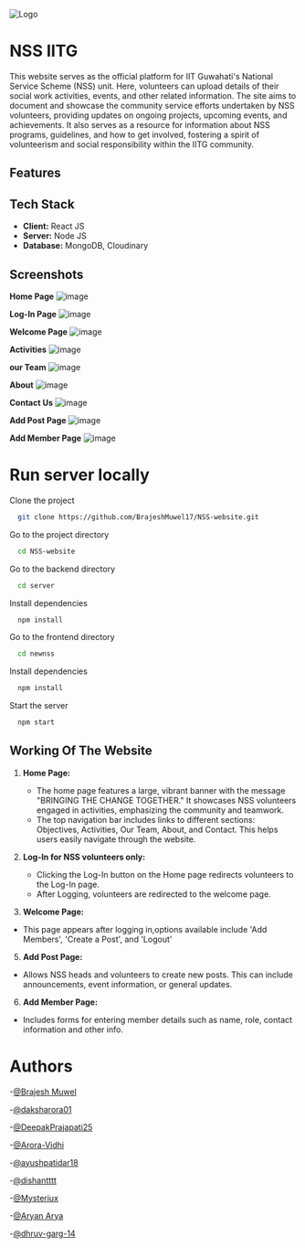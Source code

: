 ![Logo](https://i.postimg.cc/QC37s1B8/nss-logo.png)
# NSS IITG 

This website serves as the official platform for IIT Guwahati's National Service Scheme (NSS) unit. Here, volunteers can upload details of their social work activities, events, and other related information. The site aims to document and showcase the community service efforts undertaken by NSS volunteers, providing updates on ongoing projects, upcoming events, and achievements. It also serves as a resource for information about NSS programs, guidelines, and how to get involved, fostering a spirit of volunteerism and social responsibility within the IITG community.

## Features

<!-- - Login for NSS volunteers
- Add activities option for NSS voluteers
- Facility to comment
- Discussion forum
- Individual plus group chat functionality
- Project collaboration
- Mobile responsiveness
- Search using TechStacks
- Ratings for projects
- Anti-spam engine -->

## Tech Stack

- **Client:** React JS 
- **Server:** Node JS
- **Database:** MongoDB, Cloudinary

## Screenshots

**Home Page**
![image](https://i.postimg.cc/DyXVGNWr/Screenshot-2024-06-29-144847.png)

**Log-In Page**
![image](https://i.postimg.cc/4nRc3H6y/Login-Page.png)

**Welcome Page**
![image](https://i.postimg.cc/tJPj9vWN/welcomepage-nss.jpg)

**Activities**
![image](https://i.postimg.cc/cLz8zr1y/Screenshot-2024-06-29-142708.png)

**our Team**
![image](https://i.postimg.cc/d0MVddt1/Screenshot-2024-06-29-143958.png)

**About**
![image](https://i.postimg.cc/cHFWD8Zf/Screenshot-2024-06-29-144247.png)

**Contact Us**
![image](https://i.postimg.cc/Gmv1WfdL/Screenshot-2024-06-29-144513.png)

**Add Post Page**
![image](https://i.postimg.cc/zG1S2PPs/add-Post-Page.png)

**Add Member Page**
![image](https://i.postimg.cc/nLzfXhqz/addmember-nss.jpg)


# Run server locally

Clone the project

```bash
  git clone https://github.com/BrajeshMuwel17/NSS-website.git
```

Go to the project directory

```bash
  cd NSS-website
```

Go to the backend directory

```bash
  cd server
```

Install dependencies

```bash
  npm install
```


Go to the frontend directory

```bash
  cd newnss
```

Install dependencies

```bash
  npm install
```

Start the server

```bash
  npm start
```
<!-- 
## Environmental Variables
MongoDB Database URL 
```bash
MONGO_URL
```

OAUTH_CLIENT_ID
```bash
OAUTH_CLIENT_ID
```

OAUTH_CLIENT_SECRET
```bash
OAUTH_CLIENT_SECRET
```

OAUTH_REDIRECT_URI
```bash
OAUTH_CLIENT_URI
```

OAUTH_SCOPES
```bash
OAUTH_SCOPES
```

OAUTH_AUTHORITY
```bash
OAUTH_AUTHORITY
```

Port
```bash
PORT
```

JSON Web Token Key
```bash
JWT_SEC
```
React App api Key
```bash
REACT_APP_APP_KEY
```

Frontend env
```bash
REACT_APP_BACKEND_URL
```
Backend env
```bash
REACT_APP_FRONTEND_URL
``` -->


## Working Of The Website


1. **Home Page:**
   <!-- - Features user feed.
   - Top navigation bar with Global, Following, and Favorite options.
   - Global feed shows all latest posts, Following shows posts from followed users, and Favorite displays user's liked posts.
   - Communities Page lists user's groups.
   - Avatar and chats for profile image and direct messaging.
   - Side navigation bar for seamless website navigation. -->
   - The home page features a large, vibrant banner with the message "BRINGING THE CHANGE TOGETHER." It showcases NSS volunteers engaged in activities, emphasizing the community and teamwork.
   - The top navigation bar includes links to different sections: Objectives, Activities, Our Team, About, and Contact. This helps users easily navigate through the website.
    
  
3. **Log-In for NSS volunteers only:**
   - Clicking the Log-In button on the Home page redirects volunteers to the Log-In page.
   - After Logging, volunteers are redirected to the welcome page.

4. **Welcome Page:**
  -  This page appears after logging in,options available include 'Add Members', 'Create a Post', and 'Logout'
5. **Add Post Page:**
  - Allows NSS heads and volunteers to create new posts. This can include announcements, event information, or general updates.
6. **Add Member Page:**
  - Includes forms for entering member details such as name, role, contact information and other info.

# Authors
-[@Brajesh Muwel](https://github.com/BrajeshMuwel17)

-[@daksharora01](https://github.com/daksharora01)

-[@DeepakPrajapati25](https://github.com/DeepakPrajapati25)

-[@Arora-Vidhi](https://github.com/Arora-Vidhi)

-[@ayushpatidar18](https://github.com/ayushpatidar18)

-[@dishantttt](https://github.com/dishantttt)

-[@Mysteriux](https://github.com/Mysteriux)

-[@Aryan Arya](https://github.com/Arya-n-101)

-[@dhruv-garg-14](https://github.com/dhruv-garg-14)
